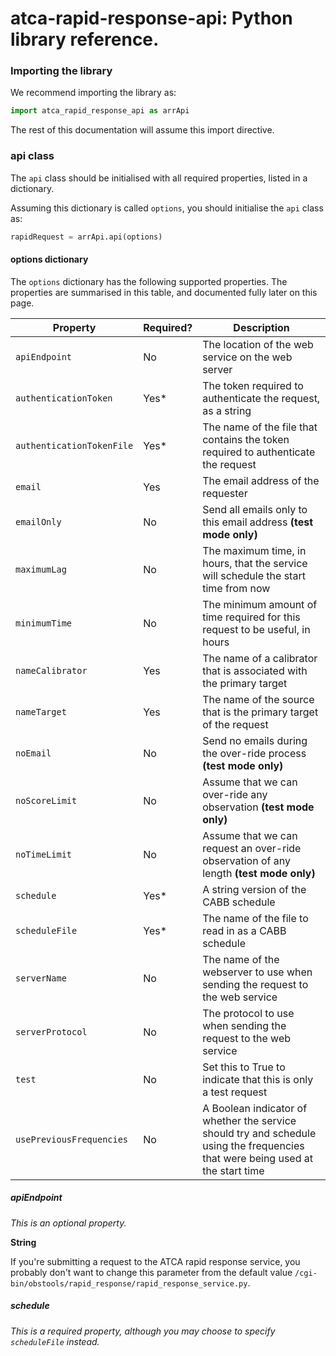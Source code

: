 # atca-rapid-response-api: Python library reference.

### Importing the library

We recommend importing the library as:

```python
import atca_rapid_response_api as arrApi
```

The rest of this documentation will assume this import directive.

### api class

The `api` class should be initialised with all required
properties, listed in a dictionary.

Assuming this dictionary is called `options`, you should
initialise the `api` class as:

```python
rapidRequest = arrApi.api(options)
```

#### options dictionary

The `options` dictionary has the following supported properties.
The properties are summarised in this table, and documented
fully later on this page.

| Property | Required? | Description |
| --- | --- | --- |
| `apiEndpoint` | No | The location of the web service on the web server |
| `authenticationToken` | Yes* | The token required to authenticate the request, as a string |
| `authenticationTokenFile` | Yes* | The name of the file that contains the token required to authenticate the request |
| `email` | Yes | The email address of the requester |
| `emailOnly` | No | Send all emails only to this email address **(test mode only)** |
| `maximumLag` | No | The maximum time, in hours, that the service will schedule the start time from now |
| `minimumTime` | No | The minimum amount of time required for this request to be useful, in hours |
| `nameCalibrator` | Yes | The name of a calibrator that is associated with the primary target |
| `nameTarget` | Yes | The name of the source that is the primary target of the request |
| `noEmail` | No | Send no emails during the over-ride process **(test mode only)** |
| `noScoreLimit` | No | Assume that we can over-ride any observation **(test mode only)** |
| `noTimeLimit` | No | Assume that we can request an over-ride observation of any length **(test mode only)** |
| `schedule` | Yes* | A string version of the CABB schedule |
| `scheduleFile` | Yes* | The name of the file to read in as a CABB schedule |
| `serverName` | No | The name of the webserver to use when sending the request to the web service |
| `serverProtocol` | No | The protocol to use when sending the request to the web service |
| `test` | No | Set this to True to indicate that this is only a test request |
| `usePreviousFrequencies` | No | A Boolean indicator of whether the service should try and schedule using the frequencies that were being used at the start time |

##### apiEndpoint

*This is an optional property.*

**String**

If you're submitting a request to the ATCA rapid response service, you probably don't
want to change this parameter from the default value `/cgi-bin/obstools/rapid_response/rapid_response_service.py`.

##### schedule

*This is a required property, although you may choose to
specify `scheduleFile` instead.*

